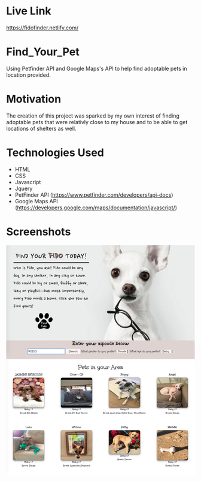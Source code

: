 # Live Link
https://fidofinder.netlify.com/
# Find_Your_Pet
Using Petfinder API and Google Maps's API to help find adoptable pets in location provided.

# Motivation
The creation of this project was sparked by my own interest of finding adoptable pets that were relativly close to my house and to be able to get locations of shelters as well.

# Technologies Used
* HTML
* CSS
* Javascript
* Jquery
* PetFinder API (https://www.petfinder.com/developers/api-docs)
* Google Maps API (https://developers.google.com/maps/documentation/javascript/)

# Screenshots
![My image](https://github.com/DikshaSach/Find_Your_Pet/blob/4bb9878fce0738bf38d68e3e373bafbbdc4e8390/images/screenshot1.png)
![My image](https://github.com/DikshaSach/Find_Your_Pet/blob/master/images/screenshot2.png)
